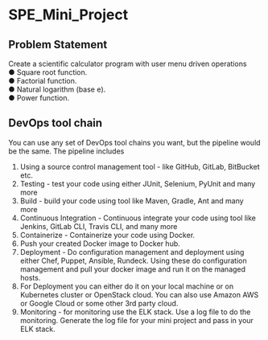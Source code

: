 # SPE_Mini_Project
## Problem Statement
Create a scientific calculator program with user menu driven operations  
● Square root function.  
● Factorial function.  
● Natural logarithm (base е).  
● Power function.  

## DevOps tool chain
You can use any set of DevOps tool chains you want, but the pipeline would be the same.
The pipeline includes
1. Using a source control management tool - like GitHub, GitLab, BitBucket etc.
2. Testing - test your code using either JUnit, Selenium, PyUnit and many more
3. Build - build your code using tool like Maven, Gradle, Ant and many more
4. Continuous Integration - Continuous integrate your code using tool like Jenkins,
GitLab CLI, Travis CLI, and many more
5. Containerize - Containerize your code using Docker.
6. Push your created Docker image to Docker hub.
7. Deployment - Do configuration management and deployment using either Chef,
Puppet, Ansible, Rundeck. Using these do configuration management and pull your
docker image and run it on the managed hosts.
8. For Deployment you can either do it on your local machine or on Kubernetes cluster
or OpenStack cloud. You can also use Amazon AWS or Google Cloud or some other
3rd party cloud.
9. Monitoring - for monitoring use the ELK stack. Use a log file to do the monitoring.
Generate the log file for your mini project and pass in your ELK stack.
